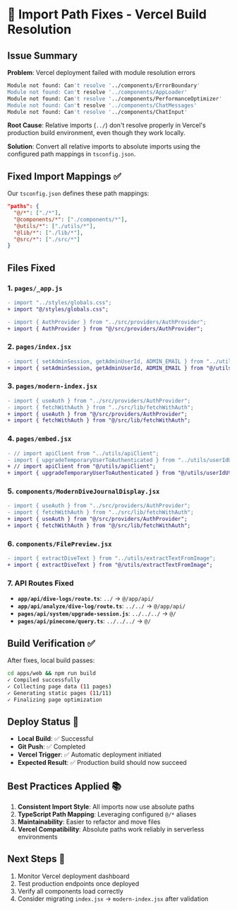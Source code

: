 # 🔧 Import Path Fixes - Vercel Build Resolution

## Issue Summary

**Problem**: Vercel deployment failed with module resolution errors

```bash
Module not found: Can't resolve '../components/ErrorBoundary'
Module not found: Can't resolve '../components/AppLoader'
Module not found: Can't resolve '../components/PerformanceOptimizer'
Module not found: Can't resolve '../components/ChatMessages'
Module not found: Can't resolve '../components/ChatInput'
```

**Root Cause**: Relative imports (`../`) don't resolve properly in Vercel's production build environment, even though they work locally.

**Solution**: Convert all relative imports to absolute imports using the configured path mappings in `tsconfig.json`.

## Fixed Import Mappings ✅

Our `tsconfig.json` defines these path mappings:

```json
"paths": {
  "@/*": ["./*"],
  "@components/*": ["./components/*"],
  "@utils/*": ["./utils/*"],
  "@lib/*": ["./lib/*"],
  "@src/*": ["./src/*"]
}
```

## Files Fixed

### 1. **`pages/_app.js`**

```diff
- import "../styles/globals.css";
+ import "@/styles/globals.css";

- import { AuthProvider } from "../src/providers/AuthProvider";
+ import { AuthProvider } from "@/src/providers/AuthProvider";
```

### 2. **`pages/index.jsx`**

```diff
- import { setAdminSession, getAdminUserId, ADMIN_EMAIL } from "../utils/adminAuth";
+ import { setAdminSession, getAdminUserId, ADMIN_EMAIL } from "@/utils/adminAuth";
```

### 3. **`pages/modern-index.jsx`**

```diff
- import { useAuth } from "../src/providers/AuthProvider";
- import { fetchWithAuth } from "../src/lib/fetchWithAuth";
+ import { useAuth } from "@/src/providers/AuthProvider";
+ import { fetchWithAuth } from "@/src/lib/fetchWithAuth";
```

### 4. **`pages/embed.jsx`**

```diff
- // import apiClient from "../utils/apiClient";
- import { upgradeTemporaryUserToAuthenticated } from "../utils/userIdUtils";
+ // import apiClient from "@/utils/apiClient";
+ import { upgradeTemporaryUserToAuthenticated } from "@/utils/userIdUtils";
```

### 5. **`components/ModernDiveJournalDisplay.jsx`**

```diff
- import { useAuth } from "../src/providers/AuthProvider";
- import { fetchWithAuth } from "../src/lib/fetchWithAuth";
+ import { useAuth } from "@/src/providers/AuthProvider";
+ import { fetchWithAuth } from "@/src/lib/fetchWithAuth";
```

### 6. **`components/FilePreview.jsx`**

```diff
- import { extractDiveText } from "../utils/extractTextFromImage";
+ import { extractDiveText } from "@/utils/extractTextFromImage";
```

### 7. **API Routes Fixed**

- **`app/api/dive-logs/route.ts`**: `../` → `@/app/api/`
- **`app/api/analyze/dive-log/route.ts`**: `../../` → `@/app/api/`
- **`pages/api/system/upgrade-session.js`**: `../../../` → `@/`
- **`pages/api/pinecone/query.ts`**: `../../../` → `@/`

## Build Verification ✅

After fixes, local build passes:

```bash
cd apps/web && npm run build
✓ Compiled successfully
✓ Collecting page data (11 pages)
✓ Generating static pages (11/11)
✓ Finalizing page optimization
```

## Deploy Status 🚀

- **Local Build**: ✅ Successful
- **Git Push**: ✅ Completed
- **Vercel Trigger**: ✅ Automatic deployment initiated
- **Expected Result**: ✅ Production build should now succeed

## Best Practices Applied 📚

1. **Consistent Import Style**: All imports now use absolute paths
2. **TypeScript Path Mapping**: Leveraging configured `@/*` aliases
3. **Maintainability**: Easier to refactor and move files
4. **Vercel Compatibility**: Absolute paths work reliably in serverless environments

## Next Steps 🎯

1. Monitor Vercel deployment dashboard
2. Test production endpoints once deployed
3. Verify all components load correctly
4. Consider migrating `index.jsx` → `modern-index.jsx` after validation

